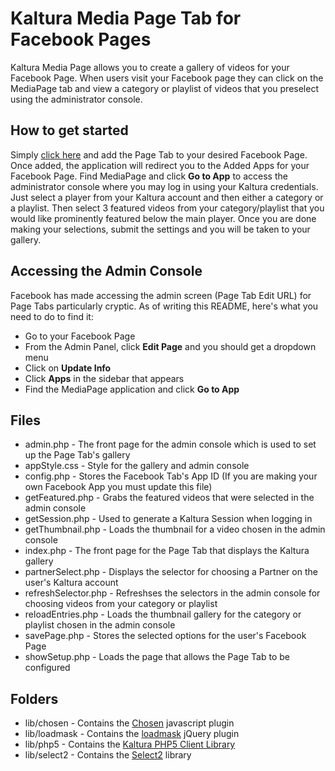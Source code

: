 Kaltura Media Page Tab for Facebook Pages
=====================================
Kaltura Media Page allows you to create a gallery of videos for your Facebook Page. When users visit your Facebook page they can click on the MediaPage tab and view a category or playlist of videos that you preselect using the administrator console.

How to get started
------------------
Simply <a href="https://www.facebook.com/dialog/pagetab?app_id=340820556008773&next=http://204.236.255.97/MediaPage/" target="_blank">click here</a> and add the Page Tab to your desired Facebook Page. Once added, the application will redirect you to the Added Apps for your Facebook Page. Find MediaPage and click __Go to App__ to access the administrator console where you may log in using your Kaltura credentials. Just select a player from your Kaltura account and then either a category or a playlist. Then select 3 featured videos from your category/playlist that you would like prominently featured below the main player. Once you are done making your selections, submit the settings and you will be taken to your gallery.

Accessing the Admin Console
---------------------------
Facebook has made accessing the admin screen (Page Tab Edit URL) for Page Tabs particularly cryptic. As of writing this README, here's what you need to do to find it:
* Go to your Facebook Page 
* From the Admin Panel, click __Edit Page__ and you should get a dropdown menu
* Click on __Update Info__
* Click __Apps__ in the sidebar that appears
* Find the MediaPage application and click __Go to App__

Files
-----

* admin.php - The front page for the admin console which is used to set up the Page Tab's gallery
* appStyle.css - Style for the gallery and admin console
* config.php - Stores the Facebook Tab's App ID (If you are making your own Facebook App you must update this file)
* getFeatured.php - Grabs the featured videos that were selected in the admin console
* getSession.php - Used to generate a Kaltura Session when logging in
* getThumbnail.php - Loads the thumbnail for a video chosen in the admin console
* index.php - The front page for the Page Tab that displays the Kaltura gallery
* partnerSelect.php - Displays the selector for choosing a Partner on the user's Kaltura account
* refreshSelector.php - Refreshses the selectors in the admin console for choosing videos from your category or playlist
* reloadEntries.php - Loads the thumbnail gallery for the category or playlist chosen in the admin console
* savePage.php - Stores the selected options for the user's Facebook Page
* showSetup.php - Loads the page that allows the Page Tab to be configured

Folders
-------

* lib/chosen - Contains the <a href="http://harvesthq.github.com/chosen/" target="_blank">Chosen</a> javascript plugin
* lib/loadmask - Contains the <a href="http://code.google.com/p/jquery-loadmask/" target="_blank">loadmask</a> jQuery plugin
* lib/php5 - Contains the <a href="http://www.kaltura.com/api_v3/testme/client-libs.php" target="_blank">Kaltura PHP5 Client Library</a>
* lib/select2 - Contains the <a href="http://ivaynberg.github.com/select2/" target="_blank">Select2</a> library